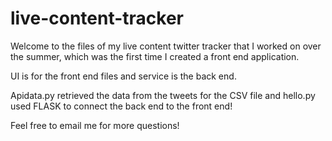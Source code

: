 # live-content-tracker

Welcome to the  files of my live content twitter tracker that I worked on over the summer, which was the first time I created a front end application.

UI is for the front end files and service is the back end. 

Apidata.py retrieved the data from the tweets for the CSV file and hello.py used FLASK to connect the back end to the front end!


Feel free to email me for more questions!
